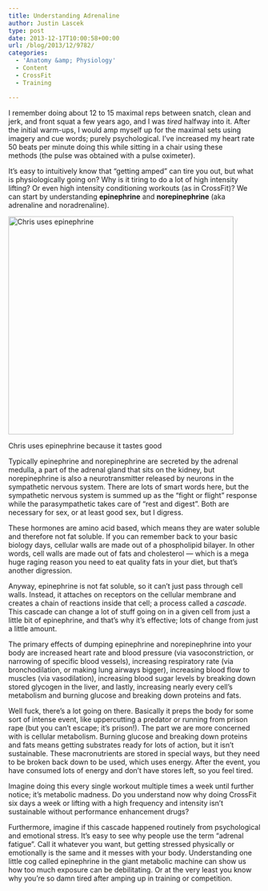 ```yaml
---
title: Understanding Adrenaline
author: Justin Lascek
type: post
date: 2013-12-17T10:00:58+00:00
url: /blog/2013/12/9782/
categories:
  - 'Anatomy &amp; Physiology'
  - Content
  - CrossFit
  - Training

---
```

I remember doing about 12 to 15 maximal reps between snatch, clean and jerk, and front squat a few years ago, and I was _tired_ halfway into it. After the initial warm-ups, I would amp myself up for the maximal sets using imagery and cue words; purely psychological. I&#8217;ve increased my heart rate 50 beats per minute doing this while sitting in a chair using these methods (the pulse was obtained with a pulse oximeter).

It&#8217;s easy to intuitively know that &#8220;getting amped&#8221; can tire you out, but what is physiologically going on? Why is it tiring to do a lot of high intensity lifting? Or even high intensity conditioning workouts (as in CrossFit)? We can start by understanding **epinephrine** and **norepinephrine** (aka adrenaline and noradrenaline).

<div id="attachment_9785" style="width: 460px" class="wp-caption aligncenter">
  <a href="/2013/12/criley3434.jpg"><img aria-describedby="caption-attachment-9785" data-attachment-id="9785" data-permalink="/blog/2013/12/9782/criley3434/" data-orig-file="/2013/12/criley3434.jpg" data-orig-size="638,618" data-comments-opened="1" data-image-meta="{&quot;aperture&quot;:&quot;0&quot;,&quot;credit&quot;:&quot;&quot;,&quot;camera&quot;:&quot;&quot;,&quot;caption&quot;:&quot;&quot;,&quot;created_timestamp&quot;:&quot;0&quot;,&quot;copyright&quot;:&quot;&quot;,&quot;focal_length&quot;:&quot;0&quot;,&quot;iso&quot;:&quot;0&quot;,&quot;shutter_speed&quot;:&quot;0&quot;,&quot;title&quot;:&quot;&quot;}" data-image-title="criley3434" data-image-description="" data-medium-file="/2013/12/criley3434-200x193.jpg" data-large-file="/2013/12/criley3434-450x435.jpg" class="size-large wp-image-9785" alt="Chris uses epinephrine " src="/2013/12/criley3434-450x435.jpg" width="450" height="435" srcset="/2013/12/criley3434-450x435.jpg 450w, /2013/12/criley3434-150x145.jpg 150w, /2013/12/criley3434-200x193.jpg 200w, /2013/12/criley3434-309x300.jpg 309w, /2013/12/criley3434.jpg 638w" sizes="(max-width: 450px) 100vw, 450px" /></a>
  
  <p id="caption-attachment-9785" class="wp-caption-text">
    Chris uses epinephrine because it tastes good
  </p>
</div>

Typically epinephrine and norepinephrine are secreted by the adrenal medulla, a part of the adrenal gland that sits on the kidney, but norepinephrine is also a neurotransmitter released by neurons in the sympathetic nervous system. There are lots of smart words here, but the sympathetic nervous system is summed up as the &#8220;fight or flight&#8221; response while the parasympathetic takes care of &#8220;rest and digest&#8221;. Both are necessary for sex, or at least good sex, but I digress.

These hormones are amino acid based, which means they are water soluble and therefore not fat soluble. If you can remember back to your basic biology days, cellular walls are made out of a phospholipid bilayer. In other words, cell walls are made out of fats and cholesterol &#8212; which is a mega huge raging reason you need to eat quality fats in your diet, but that&#8217;s another digression.

Anyway, epinephrine is not fat soluble, so it can&#8217;t just pass through cell walls. Instead, it attaches on receptors on the cellular membrane and creates a chain of reactions inside that cell; a process called a _cascade_. This cascade can change a lot of stuff going on in a given cell from just a little bit of epinephrine, and that&#8217;s why it&#8217;s effective; lots of change from just a little amount.

The primary effects of dumping epinephrine and norepinephrine into your body are increased heart rate and blood pressure (via vasoconstriction, or narrowing of specific blood vessels), increasing respiratory rate (via bronchodilation, or making lung airways bigger), increasing blood flow to muscles (via vasodilation), increasing blood sugar levels by breaking down stored glycogen in the liver, and lastly, increasing nearly every cell&#8217;s metabolism and burning glucose and breaking down proteins and fats.

Well fuck, there&#8217;s a lot going on there. Basically it preps the body for some sort of intense event, like uppercutting a predator or running from prison rape (but you can&#8217;t escape; it&#8217;s prison!). The part we are more concerned with is cellular metabolism. Burning glucose and breaking down proteins and fats means getting substrates ready for lots of action, but it isn&#8217;t sustainable. These macronutrients are stored in special ways, but they need to be broken back down to be used, which uses energy. After the event, you have consumed lots of energy and don&#8217;t have stores left, so you feel tired.

Imagine doing this every single workout multiple times a week until further notice; it&#8217;s metabolic madness. Do you understand now why doing CrossFit six days a week or lifting with a high frequency and intensity isn&#8217;t sustainable without performance enhancement drugs?

Furthermore, imagine if this cascade happened routinely from psychological and emotional stress. It&#8217;s easy to see why people use the term &#8220;adrenal fatigue&#8221;. Call it whatever you want, but getting stressed physically or emotionally is the same and it messes with your body. Understanding one little cog called epinephrine in the giant metabolic machine can show us how too much exposure can be debilitating. Or at the very least you know why you&#8217;re so damn tired after amping up in training or competition.
